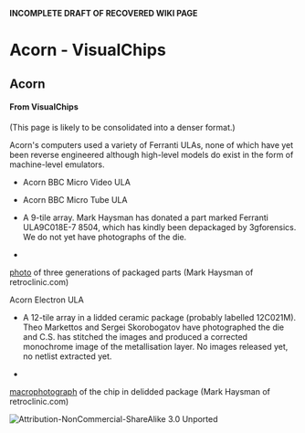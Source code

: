 **INCOMPLETE DRAFT OF RECOVERED WIKI PAGE**

# Acorn - VisualChips


	

	
	


## Acorn


	

		


#### From VisualChips


		

		

		

(This page is likely to be consolidated into a denser format.)


Acorn's computers used a variety of Ferranti ULAs, none of which have yet been reverse engineered although high-level models do exist in the form of machine-level emulators.


-  Acorn BBC Micro Video ULA

-  Acorn BBC Micro Tube ULA

-  A 9-tile array. Mark Haysman has donated a part marked Ferranti ULA9C018E-7 8504, which has kindly been depackaged by 3gforensics.  We do not yet have photographs of the die.

-  
[photo](http://www.retroclinic.com/misc/tubechips.jpg) of three generations of packaged parts (Mark Haysman of retroclinic.com)

  Acorn Electron ULA

-  A 12-tile array in a lidded ceramic package (probably labelled 12C021M).  Theo Markettos and Sergei Skorobogatov have photographed the die and C.S. has stitched the images and produced a corrected monochrome image of the metallisation layer. No images released yet, no netlist extracted yet.

-  
[macrophotograph](http://retroclinic.com/misc/12c021.jpg) of the chip in delidded package (Mark Haysman of retroclinic.com)


![Attribution-NonCommercial-ShareAlike 3.0 Unported](http://i.creativecommons.org/l/by-nc-sa/3.0/88x31.png)

